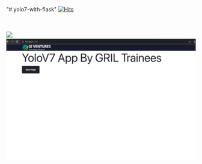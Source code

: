 "# yolo7-with-flask" 
[![Hits](https://hits.seeyoufarm.com/api/count/incr/badge.svg?url=https%3A%2F%2Fgithub.com%2Fwarriorwizard%2Fyolo7-with-flask&count_bg=%23000000&title_bg=%23000000&icon=&icon_color=%23E7E7E7&title=%F0%9F%92%96&edge_flat=false)](https://hits.seeyoufarm.com)
<br></br>
<br></br>
![](https://github.com/warriorwizard/yolo7-with-flask/blob/main/ezgif-2-33628aa92a.gif)
<br>
![](https://github.com/warriorwizard/yolo7-with-flask/blob/main/Screenshot%202022-11-25%20000359.jpg)
